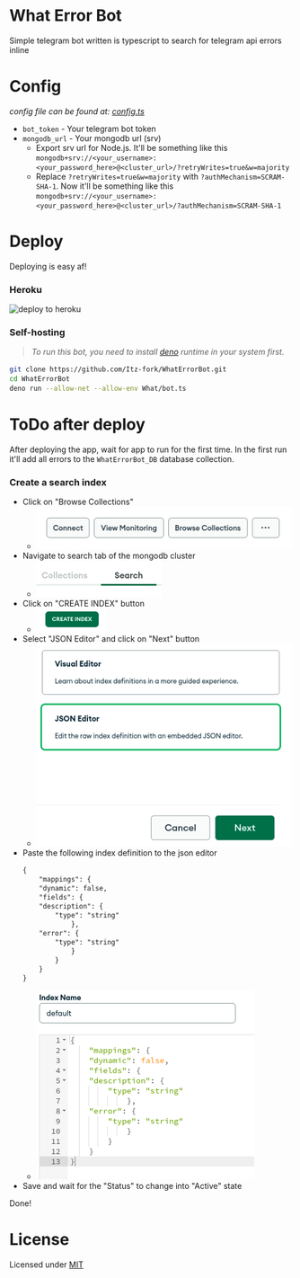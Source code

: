 # What Error Bot
Simple telegram bot written is typescript to search for telegram api errors
inline


# Config
_config file can be found at: [config.ts](What/config.ts)_

- `bot_token` - Your telegram bot token
- `mongodb_url` - Your mongodb url (srv)
  - Export srv url for Node.js. It'll be something like this `mongodb+srv://<your_username>:<your_password_here>@<cluster_url>/?retryWrites=true&w=majority`
  - Replace `?retryWrites=true&w=majority` with `?authMechanism=SCRAM-SHA-1`. Now it'll be something like this `mongodb+srv://<your_username>:<your_password_here>@<cluster_url>/?authMechanism=SCRAM-SHA-1`


# Deploy
Deploying is easy af!

### Heroku
![deploy to heroku](https://www.herokucdn.com/deploy/button.svg "Deploy WhatErrorBot to heroku")

### Self-hosting
> _To run this bot, you need to install [deno](http://deno.land/) runtime in your system first._

```bash
git clone https://github.com/Itz-fork/WhatErrorBot.git
cd WhatErrorBot
deno run --allow-net --allow-env What/bot.ts
```


# ToDo after deploy
After deploying the app, wait for app to run for the first time. In the first
run it'll add all errors to the `WhatErrorBot_DB` database collection.

### Create a search index
- Click on "Browse Collections"
  - ![browse collections](images/browse_collections.png "Browse database collections")
- Navigate to search tab of the mongodb cluster
  - ![search tab](images/mongodb_search_tab.png "Search tab of the mongodb cluster")
- Click on "CREATE INDEX" button
  - ![create index button](images/create_index_btn.png "Create index button")
- Select "JSON Editor" and click on "Next" button
  - ![select json editor](images/json_editor.png "Select json editor")
- Paste the following index definition to the json editor
  ```
  {
      "mappings": {
      "dynamic": false,
      "fields": {
      "description": {
          "type": "string"
              },
      "error": {
          "type": "string"
              }
          }
      }
  }
  ```
  - ![add index definition](images/json_index_def.png "Add search index definition")
- Save and wait for the "Status" to change into "Active" state

Done!


# License
Licensed under [MIT](License)